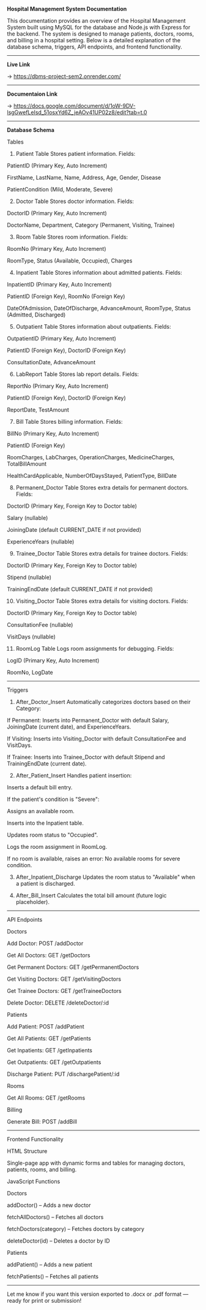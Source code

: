 **Hospital Management System Documentation**

This documentation provides an overview of the Hospital Management System built using MySQL for the database and Node.js with Express for the backend. The system is designed to manage patients, doctors, rooms, and billing in a hospital setting. Below is a detailed explanation of the database schema, triggers, API endpoints, and frontend functionality.


---

**Live Link**

→ https://dbms-project-sem2.onrender.com/

---

**Documentaion Link**

→ https://docs.google.com/document/d/1oW-9DV-lsgGwefLeIsd_51osxYd6Z_jeAOv41UP02z8/edit?tab=t.0 

---

**Database Schema**

Tables

1. Patient Table
Stores patient information.
Fields:

PatientID (Primary Key, Auto Increment)

FirstName, LastName, Name, Address, Age, Gender, Disease

PatientCondition (Mild, Moderate, Severe)


2. Doctor Table
Stores doctor information.
Fields:

DoctorID (Primary Key, Auto Increment)

DoctorName, Department, Category (Permanent, Visiting, Trainee)


3. Room Table
Stores room information.
Fields:

RoomNo (Primary Key, Auto Increment)

RoomType, Status (Available, Occupied), Charges


4. Inpatient Table
Stores information about admitted patients.
Fields:

InpatientID (Primary Key, Auto Increment)

PatientID (Foreign Key), RoomNo (Foreign Key)

DateOfAdmission, DateOfDischarge, AdvanceAmount, RoomType, Status (Admitted, Discharged)


5. Outpatient Table
Stores information about outpatients.
Fields:

OutpatientID (Primary Key, Auto Increment)

PatientID (Foreign Key), DoctorID (Foreign Key)

ConsultationDate, AdvanceAmount


6. LabReport Table
Stores lab report details.
Fields:

ReportNo (Primary Key, Auto Increment)

PatientID (Foreign Key), DoctorID (Foreign Key)

ReportDate, TestAmount


7. Bill Table
Stores billing information.
Fields:

BillNo (Primary Key, Auto Increment)

PatientID (Foreign Key)

RoomCharges, LabCharges, OperationCharges, MedicineCharges, TotalBillAmount

HealthCardApplicable, NumberOfDaysStayed, PatientType, BillDate


8. Permanent_Doctor Table
Stores extra details for permanent doctors.
Fields:

DoctorID (Primary Key, Foreign Key to Doctor table)

Salary (nullable)

JoiningDate (default CURRENT_DATE if not provided)

ExperienceYears (nullable)


9. Trainee_Doctor Table
Stores extra details for trainee doctors.
Fields:

DoctorID (Primary Key, Foreign Key to Doctor table)

Stipend (nullable)

TrainingEndDate (default CURRENT_DATE if not provided)


10. Visiting_Doctor Table
Stores extra details for visiting doctors.
Fields:

DoctorID (Primary Key, Foreign Key to Doctor table)

ConsultationFee (nullable)

VisitDays (nullable)


11. RoomLog Table
Logs room assignments for debugging.
Fields:

LogID (Primary Key, Auto Increment)

RoomNo, LogDate



---

Triggers

1. After_Doctor_Insert
Automatically categorizes doctors based on their Category:

If Permanent: Inserts into Permanent_Doctor with default Salary, JoiningDate (current date), and ExperienceYears.

If Visiting: Inserts into Visiting_Doctor with default ConsultationFee and VisitDays.

If Trainee: Inserts into Trainee_Doctor with default Stipend and TrainingEndDate (current date).


2. After_Patient_Insert
Handles patient insertion:

Inserts a default bill entry.

If the patient's condition is "Severe":

Assigns an available room.

Inserts into the Inpatient table.

Updates room status to "Occupied".

Logs the room assignment in RoomLog.


If no room is available, raises an error:
No available rooms for severe condition.


3. After_Inpatient_Discharge
Updates the room status to "Available" when a patient is discharged.

4. After_Bill_Insert
Calculates the total bill amount (future logic placeholder).


---

API Endpoints

Doctors

Add Doctor: POST /addDoctor

Get All Doctors: GET /getDoctors

Get Permanent Doctors: GET /getPermanentDoctors

Get Visiting Doctors: GET /getVisitingDoctors

Get Trainee Doctors: GET /getTraineeDoctors

Delete Doctor: DELETE /deleteDoctor/:id


Patients

Add Patient: POST /addPatient

Get All Patients: GET /getPatients

Get Inpatients: GET /getInpatients

Get Outpatients: GET /getOutpatients

Discharge Patient: PUT /dischargePatient/:id


Rooms

Get All Rooms: GET /getRooms


Billing

Generate Bill: POST /addBill



---

Frontend Functionality

HTML Structure

Single-page app with dynamic forms and tables for managing doctors, patients, rooms, and billing.


JavaScript Functions

Doctors

addDoctor() – Adds a new doctor

fetchAllDoctors() – Fetches all doctors

fetchDoctors(category) – Fetches doctors by category

deleteDoctor(id) – Deletes a doctor by ID


Patients

addPatient() – Adds a new patient

fetchPatients() – Fetches all patients



---

Let me know if you want this version exported to .docx or .pdf format — ready for print or submission!


